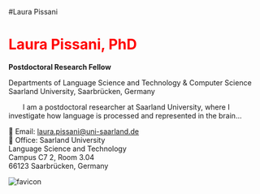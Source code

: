 #Laura Pissani

<h1 style="color:red;">Laura Pissani, PhD</h1>
<p><strong>Postdoctoral Research Fellow</strong></p>
<p>
Departments of Language Science and Technology & Computer Science<br>
Saarland University, Saarbrücken, Germany
</p>

<p style="text-indent: 2em;">
I am a postdoctoral researcher at Saarland University, where I investigate how language is processed and represented in the brain...
</p>

<p>
📩 Email: <a href="mailto:laura.pissani@uni-saarland.de">laura.pissani@uni-saarland.de</a><br>
📍 Office: Saarland University<br>
Language Science and Technology<br>
Campus C7 2, Room 3.04<br>
66123 Saarbrücken, Germany
</p>

<img src="favicon.ico" alt="favicon">
